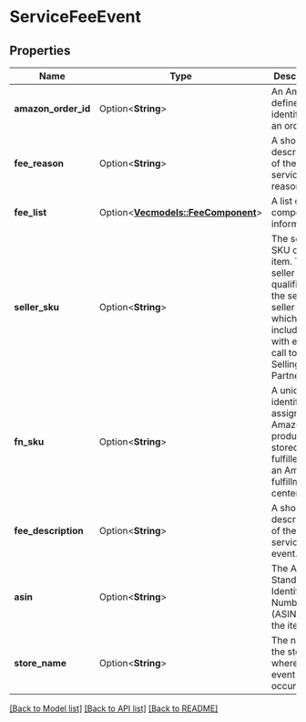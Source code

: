 # ServiceFeeEvent

## Properties

Name | Type | Description | Notes
------------ | ------------- | ------------- | -------------
**amazon_order_id** | Option<**String**> | An Amazon-defined identifier for an order. | [optional]
**fee_reason** | Option<**String**> | A short description of the service fee reason. | [optional]
**fee_list** | Option<[**Vec<models::FeeComponent>**](FeeComponent.md)> | A list of fee component information. | [optional]
**seller_sku** | Option<**String**> | The seller SKU of the item. The seller SKU is qualified by the seller's seller ID, which is included with every call to the Selling Partner API. | [optional]
**fn_sku** | Option<**String**> | A unique identifier assigned by Amazon to products stored in and fulfilled from an Amazon fulfillment center. | [optional]
**fee_description** | Option<**String**> | A short description of the service fee event. | [optional]
**asin** | Option<**String**> | The Amazon Standard Identification Number (ASIN) of the item. | [optional]
**store_name** | Option<**String**> | The name of the store where the event occurred. | [optional]

[[Back to Model list]](../README.md#documentation-for-models) [[Back to API list]](../README.md#documentation-for-api-endpoints) [[Back to README]](../README.md)


